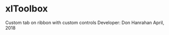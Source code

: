# xlToolbox
Custom tab on ribbon with custom controls
Developer:  Don Hanrahan
            April, 2018
